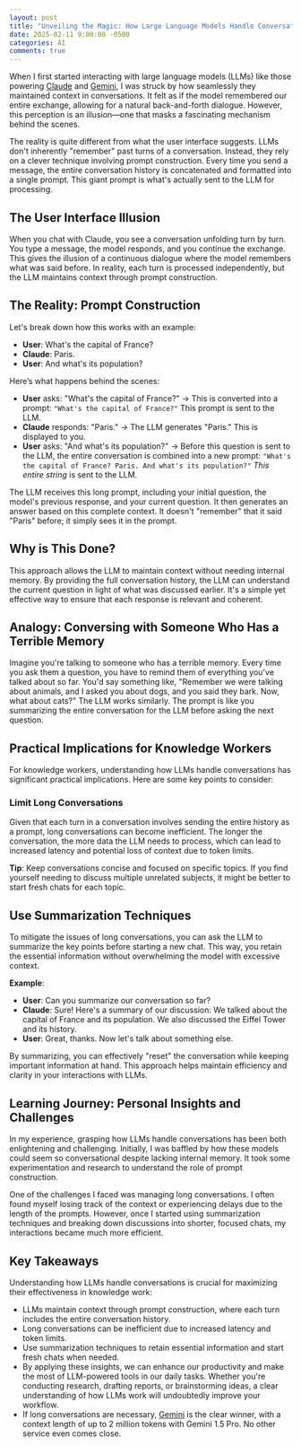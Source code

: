 ```yaml
---
layout: post
title: "Unveiling the Magic: How Large Language Models Handle Conversations"
date: 2025-02-11 9:00:00 -0500
categories: AI
comments: true
---
```


When I first started interacting with large language models (LLMs) like those powering <a href="https://claude.ai/" target="_blank" rel="noopener noreferrer">Claude</a> and <a href="https://gemini.google.com/app" target="_blank" rel="noopener noreferrer">Gemini</a>, I was struck by how seamlessly they maintained context in conversations. It felt as if the model remembered our entire exchange, allowing for a natural back-and-forth dialogue. However, this perception is an illusion—one that masks a fascinating mechanism behind the scenes.

The reality is quite different from what the user interface suggests. LLMs don't inherently "remember" past turns of a conversation. Instead, they rely on a clever technique involving prompt construction. Every time you send a message, the entire conversation history is concatenated and formatted into a single prompt. This giant prompt is what's actually sent to the LLM for processing.

## The User Interface Illusion

When you chat with Claude, you see a conversation unfolding turn by turn. You type a message, the model responds, and you continue the exchange. This gives the illusion of a continuous dialogue where the model remembers what was said before. In reality, each turn is processed independently, but the LLM maintains context through prompt construction.

## The Reality: Prompt Construction

Let's break down how this works with an example:

- **User**: What's the capital of France?
- **Claude**: Paris.
- **User**: And what's its population?

Here’s what happens behind the scenes:

- **User** asks: "What's the capital of France?" -> This is converted into a prompt: `"What's the capital of France?"` This prompt is sent to the LLM.
- **Claude** responds: "Paris." -> The LLM generates "Paris." This is displayed to you.
- **User** asks: "And what's its population?" -> Before this question is sent to the LLM, the entire conversation is combined into a new prompt: `"What's the capital of France? Paris. And what's its population?"` *This entire string* is sent to the LLM.

The LLM receives this long prompt, including your initial question, the model's previous response, and your current question. It then generates an answer based on this complete context. It doesn't "remember" that it said "Paris" before; it simply sees it in the prompt.

## Why is This Done?

This approach allows the LLM to maintain context without needing internal memory. By providing the full conversation history, the LLM can understand the current question in light of what was discussed earlier. It's a simple yet effective way to ensure that each response is relevant and coherent.

## Analogy: Conversing with Someone Who Has a Terrible Memory

Imagine you're talking to someone who has a terrible memory. Every time you ask them a question, you have to remind them of everything you've talked about so far. You'd say something like, "Remember we were talking about animals, and I asked you about dogs, and you said they bark. Now, what about cats?" The LLM works similarly. The prompt is like you summarizing the entire conversation for the LLM before asking the next question.

## Practical Implications for Knowledge Workers

For knowledge workers, understanding how LLMs handle conversations has significant practical implications. Here are some key points to consider:

### Limit Long Conversations

Given that each turn in a conversation involves sending the entire history as a prompt, long conversations can become inefficient. The longer the conversation, the more data the LLM needs to process, which can lead to increased latency and potential loss of context due to token limits.

**Tip**: Keep conversations concise and focused on specific topics. If you find yourself needing to discuss multiple unrelated subjects, it might be better to start fresh chats for each topic.

## Use Summarization Techniques

To mitigate the issues of long conversations, you can ask the LLM to summarize the key points before starting a new chat. This way, you retain the essential information without overwhelming the model with excessive context.

**Example**:

- **User**: Can you summarize our conversation so far?
- **Claude**: Sure! Here's a summary of our discussion: We talked about the capital of France and its population. We also discussed the Eiffel Tower and its history.
- **User**: Great, thanks. Now let's talk about something else.

By summarizing, you can effectively "reset" the conversation while keeping important information at hand. This approach helps maintain efficiency and clarity in your interactions with LLMs.

## Learning Journey: Personal Insights and Challenges

In my experience, grasping how LLMs handle conversations has been both enlightening and challenging. Initially, I was baffled by how these models could seem so conversational despite lacking internal memory. It took some experimentation and research to understand the role of prompt construction.

One of the challenges I faced was managing long conversations. I often found myself losing track of the context or experiencing delays due to the length of the prompts. However, once I started using summarization techniques and breaking down discussions into shorter, focused chats, my interactions became much more efficient.

## Key Takeaways

Understanding how LLMs handle conversations is crucial for maximizing their effectiveness in knowledge work:

- LLMs maintain context through prompt construction, where each turn includes the entire conversation history.
- Long conversations can be inefficient due to increased latency and token limits.
- Use summarization techniques to retain essential information and start fresh chats when needed.
- By applying these insights, we can enhance our productivity and make the most of LLM-powered tools in our daily tasks. Whether you're conducting research, drafting reports, or brainstorming ideas, a clear understanding of how LLMs work will undoubtedly improve your workflow.
- If long conversations are necessary, <a href="https://gemini.google.com/app" target="_blank" rel="noopener noreferrer">Gemini</a> is the clear winner, with a context length of up to 2 million tokens with Gemini 1.5 Pro. No other service even comes close.
